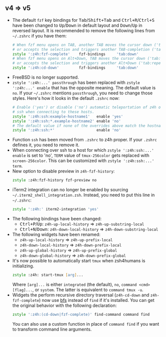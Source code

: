 ## v4 => v5

- The default `fzf` key bindings for <kbd>Tab</kbd>/<kbd>Shift+Tab</kbd> and
  <kbd>Ctrl+R</kbd>/<kbd>Ctrl+S</kbd> have been changed to <kbd>Up</kbd>/<kbd>Down</kbd> in
  default layout and <kbd>Down</kbd>/<kbd>Up</kbd> in reversed layout. It is recommended to remove
  the following lines from `~/.zshrc` if you have them:
  ```zsh
  # When fzf menu opens on TAB, another TAB moves the cursor down ('tab:down')
  # or accepts the selection and triggers another TAB-completion ('tab:repeat')?
  zstyle ':z4h:fzf-complete'    fzf-bindings     'tab:down'
  # When fzf menu opens on Alt+Down, TAB moves the cursor down ('tab:down')
  # or accepts the selection and triggers another Alt+Down ('tab:repeat')?
  zstyle ':z4h:cd-down'         fzf-bindings     'tab:down'
  ```
- FreeBSD is no longer supported.
- `zstyle ':z4h:...' passthrough` has been replaced with `zstyle ':z4h:...' enable` that has the
  opposite meaning. The default value is `no`. If your `~/.zshrc` mentions `passthrough`, you need
  to change those styles. Here's how it looks in the default `.zshrc` now:
  ```zsh
  # Enable ('yes') or disable ('no') automatic teleportation of z4h over
  # ssh when connecting to these hosts.
  zstyle ':z4h:ssh:example-hostname1'   enable 'yes'
  zstyle ':z4h:ssh:*.example-hostname2' enable 'no'
  # The default value if none of the overrides above match the hostname.
  zstyle ':z4h:ssh:*'                   enable 'no'
  ```
- Function `ssh` has been moved from `.zshrc` to z4h proper. If your `.zshrc` defines it, you need
  to remove it.
- When connecting over ssh to a host for which `zstyle ':z4h:ssh:...' enable` is set to 'no', `TERM`
  value of `tmux-256color` gets replaced with `screen-256color`. This can be customized with
  `zstyle ':z4h:ssh:...' term`.
- New option to disable preview in `z4h-fzf-history`:
  ```zsh
  zstyle :z4h:fzf-history fzf-preview no
  ```
- iTerm2 integration can no longer be enabled by sourcing `~/.iterm2_shell_integration.zsh`.
  Instead, you need to put this line in `~/.zshrc`:
  ```zsh
  zstyle ':z4h:' iterm2-integration 'yes'
  ```
- The following bindings have been changed:
  - <kbd>Ctrl+P</kbd>/<kbd>Up</kbd>: `z4h-up-local-history` => `z4h-up-substring-local`
  - <kbd>Ctrl+N</kbd>/<kbd>Down</kbd>: `z4h-down-local-history` => `z4h-down-substring-local`
- The following widgets have been renamed:
  - `z4h-up-local-history` => `z4h-up-prefix-local`
  - `z4h-down-local-history` => `z4h-down-prefix-local`
  - `z4h-up-global-history` => `z4h-up-prefix-global`
  - `z4h-down-global-history` => `z4h-down-prefix-global`
- It's now possible to automatically start `tmux` when zsh4humans is initializing.
  ```zsh
  zstyle :z4h: start-tmux [arg]...
  ```
  Where `[arg]...` is either `integrated` (the default), `no`, `command <cmd> [flag]...`, or
  `system`. The latter is equivalent to `command tmux -u`.
- Widgets the perform recursive directory traversal (`z4h-cd-down` and `z4h-fzf-complete`) now
  use [bfs](https://github.com/tavianator/bfs) instead of `find` if it's installed. You can get
  the original behavior with the following declaration:
  ```zsh
  zstyle ':z4h:(cd-down|fzf-complete)' find-command command find
  ```
  You can also use a custom function in place of `command find` if you want to transform command
  line arguments.

